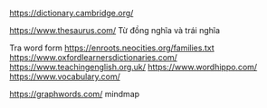 https://dictionary.cambridge.org/

https://www.thesaurus.com/
	Từ đồng nghĩa và trái nghĩa

Tra word form
	https://enroots.neocities.org/families.txt
	https://www.oxfordlearnersdictionaries.com/
	https://www.teachingenglish.org.uk/
	https://www.wordhippo.com/
	https://www.vocabulary.com/

https://graphwords.com/
	mindmap